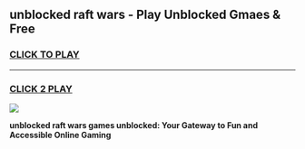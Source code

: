 
## unblocked raft wars - Play Unblocked Gmaes & Free
<h3>
<a href="https://news.freeplayer.one?title=unblocked_raft_wars&ref=23F">CLICK TO PLAY</a></h3>
<hr>

<h3>
<a href="https://news.freeplayer.one?title=unblocked_raft_wars&ref=23F">CLICK 2 PLAY</a>
  
</h3>

<a href="https://news.freeplayer.one?title=unblocked_raft_wars&ref=23F/"><img src="https://clearcache.store/games.png"></a>


**unblocked raft wars games unblocked: Your Gateway to Fun and Accessible Online Gaming**
